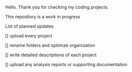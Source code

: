 Hello. Thank you for checking my coding projects.

This repository is a work in progress

List of planned updates

[] upload every project

[] rename folders and optimize organization

[] write detailed descriptions of each project

[] upload any analysis reports or supporting documentation
